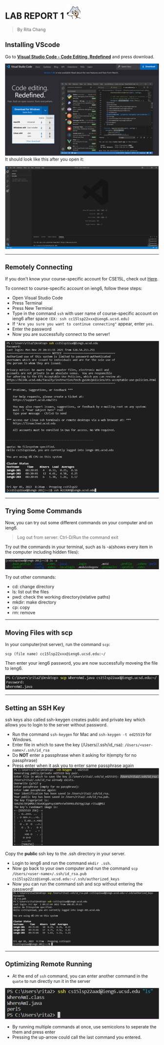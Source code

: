 
# LAB REPORT 1 ![Image](0fbb0991732bbe47e5b419c333b368e1_w48_h48.png)	
> By Rita Chang


## Installing VScode

Go to [**Visual Studio Code - Code Editing. Redefined**](https://code.visualstudio.com/) and press download.

![Image](VSCodeDownload.PNG)	
It should look like this after you open it:

![Image](VSCodeScreen.PNG)

---	

## Remotely Connecting
If you don't know your course-specific account for CSE15L, check out [Here](https://sdacs.ucsd.edu/~icc/index.php).

To connect to course-specific account on ieng6, follow these steps:

* Open Visual Studio Code
* Press Terminal
* Press New Terminal
* Type in the command `ssh` with user name of course-specific account on ieng6 after space `(EX: ssh cc15lsp22xxx@ieng6.ucsd.edu)`
* If `"Are you sure you want to continue connecting"`  appear, enter `yes`.
* Enter the password
* Now you are successfully connect to the server!


![Image](RemotelyConnecting.PNG)

---	

## Trying Some Commands
Now, you can try out some different commands on your computer and on ieng6.
> Log out from server: Ctrl-D/Run the command exit

Try out the commands in your terminal, such as ls -a(shows every item in the computer including hidden files):

![Image](tryout.PNG)

Try out other commands:
* cd: change directory
* ls: list out the files
* pwd: check the working directory(relative paths)
* mkdir: make directory
* cp: copy
* rm: remove

---	

## Moving Files with scp
In your computer(not server), run the command `scp`:
```
scp (file name) cc15lsp22xxx@ieng6.ucsd.edu:~/
```
Then enter your ieng6 password, you are now successfully moveing the file to ieng6.

![Image](movefile.PNG)

---	

## Setting an SSH Key
ssh keys also called ssh-keygen creates public and private key which allows you to login to the server without password.

* Run the command `ssh-keygen` for Mac and `ssh-keygen -t ed25519` for Windows.
* Enter file in which to save the key (/Users/<user-name>/.ssh/id_rsa): `/Users/<user-name>/.ssh/id_rsa`
* Do **NOT** enter a passphrase when it asking for it(empty for no passphrase)
* Press enter when it ask you to enter same passphrase again
![Image](password1.PNG)

Copy the **public** ssh key to the .ssh directory in your server.
* Login to ieng6 and run the command `mkdir .ssh`.
* Now go back to your own computer and run the command `scp /Users/<user-name>/.ssh/id_rsa.pub cs15lsp22zz@ieng6.ucsd.edu:~/.ssh/authorized_keys`
* Now you can run the command ssh and scp without entering the password! 
![Image](password2.PNG)

---	

## Optimizing Remote Running
* At the end of `ssh` command, you can enter another command in the `quote` to run directly run it in the server

![Image](last.PNG)

* By running multiple commands at once, use semicolons to seperate the them and press enter
* Pressing the up-arrow could call the last command you entered.